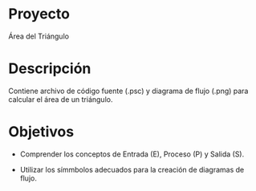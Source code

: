 # Proyecto
Área del Triángulo

# Descripción
Contiene archivo de código fuente (.psc) y diagrama de flujo (.png) para calcular el área de un triángulo. 

# Objetivos
- Comprender los conceptos de Entrada (E), Proceso (P) y Salida (S). 

- Utilizar los símmbolos adecuados para la creación de diagramas de flujo.
